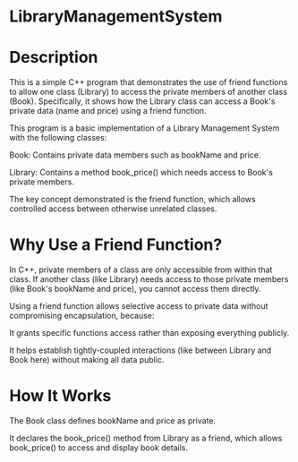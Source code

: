 # LibraryManagementSystem

# Description
This is a simple C++ program that demonstrates the use of friend functions to allow one class (Library) to access the private members of another class (Book). Specifically, it shows how the Library class can access a Book's private data (name and price) using a friend function.

This program is a basic implementation of a Library Management System with the following classes:

Book: Contains private data members such as bookName and price.

Library: Contains a method book_price() which needs access to Book's private members.

The key concept demonstrated is the friend function, which allows controlled access between otherwise unrelated classes.

# Why Use a Friend Function?
In C++, private members of a class are only accessible from within that class. If another class (like Library) needs access to those private members (like Book's bookName and price), you cannot access them directly.

Using a friend function allows selective access to private data without compromising encapsulation, because:

It grants specific functions access rather than exposing everything publicly.

It helps establish tightly-coupled interactions (like between Library and Book here) without making all data public.

# How It Works
The Book class defines bookName and price as private.

It declares the book_price() method from Library as a friend, which allows book_price() to access and display book details.
